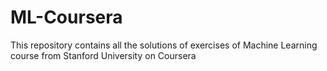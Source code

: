 # ML-Coursera

This repository contains all the solutions of exercises of Machine Learning course from Stanford University on Coursera
